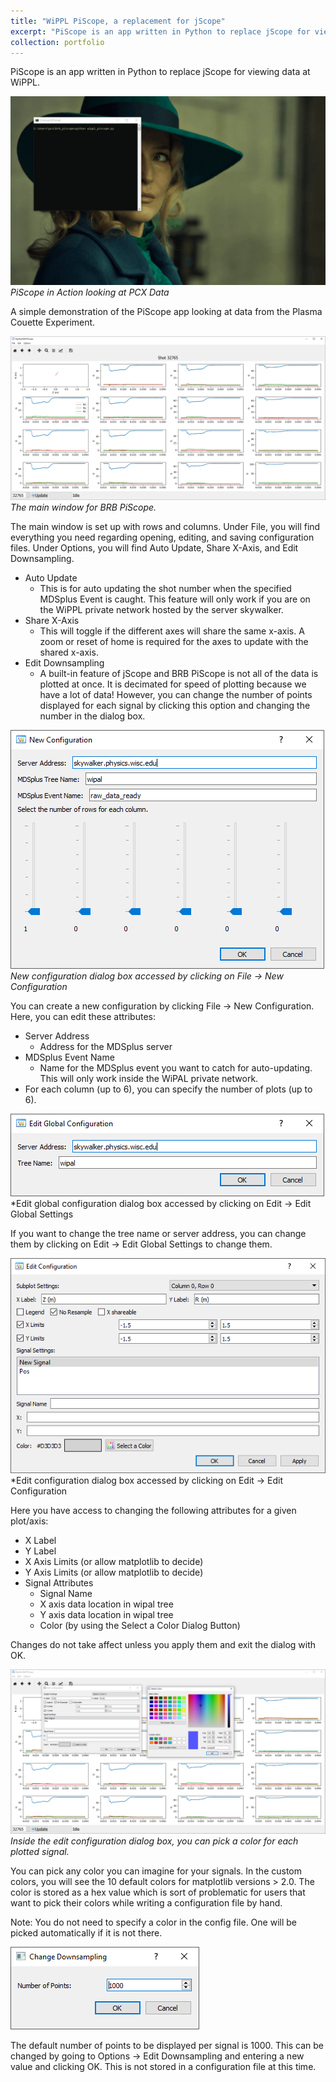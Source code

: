 ```yaml
---
title: "WiPPL PiScope, a replacement for jScope"
excerpt: "PiScope is an app written in Python to replace jScope for viewing data at WiPPL.<br/><img src='/images/piscope_animation.gif'>"
collection: portfolio
---
```


PiScope is an app written in Python to replace jScope for viewing data at WiPPL. 

![Main Window Gif](/images/piscope_animation.gif)*PiScope in Action looking at PCX Data*

A simple demonstration of the PiScope app looking at data from the Plasma Couette Experiment.

![Main Window](/images/main_window.png)*The main window for BRB PiScope.*

The main window is set up with rows and columns. Under File, you will find everything you need regarding opening, editing, and saving
configuration files.  Under Options, you will find Auto Update, Share X-Axis, and Edit Downsampling.

- Auto Update
    - This is for auto updating the shot number when the specified MDSplus Event is caught.  This feature will only
    work if you are on the WiPPL private network hosted by the server skywalker.
- Share X-Axis
    - This will toggle if the different axes will share the same x-axis.  A zoom or reset of home is required for the
    axes to update with the shared x-axis.
- Edit Downsampling
    - A built-in feature of jScope and BRB PiScope is not all of the data is plotted at once.  It is decimated for
    speed of plotting because we have a lot of data!  However, you can change the number of points displayed for each
    signal by clicking this option and changing the number in the dialog box.


![New Configuration Window](/images/new_configuration.png)*New configuration dialog box
accessed by clicking on File -> New Configuration*

You can create a new configuration by clicking File -> New Configuration.  Here, you can edit these attributes:

- Server Address
    - Address for the MDSplus server
- MDSplus Event Name
    - Name for the MDSplus event you want to catch for auto-updating.  This will only work inside the WiPAL private
    network.
- For each column (up to 6), you can specify the number of plots (up to 6).

![Edit Global Configuration Window](/images/edit_global_configuration.png)*Edit global configuration dialog box
accessed by clicking on Edit -> Edit Global Settings

If you want to change the tree name or server address, you can change them by clicking on Edit -> Edit Global Settings
to change them.

![Edit Configuration Window](/images/edit_configuration.png)*Edit configuration dialog box
accessed by clicking on Edit -> Edit Configuration

Here you have access to changing the following attributes for a given plot/axis:

- X Label
- Y Label
- X Axis Limits (or allow matplotlib to decide)
- Y Axis Limits (or allow matplotlib to decide)
- Signal Attributes
    - Signal Name
    - X axis data location in wipal tree
    - Y axis data location in wipal tree
    - Color (by using the Select a Color Dialog Button)

Changes do not take affect unless you apply them and exit the dialog with OK.

![Picking a Color for a Signal](/images/pick_color_edit_configuration.png)*Inside the edit
configuration dialog box, you can pick a color for each plotted signal.*

You can pick any color you can imagine for your signals.  In the custom colors, you will see the 10 default colors
for matplotlib versions > 2.0.  The color is stored as a hex value which is sort of problematic for users that want to
pick their colors while writing a configuration file by hand.

Note: You do not need to specify a color in the config file.  One will be picked automatically if it is not there.

![Edit Downsampling Number of Points](/images/edit_downsampling.png)

The default number of points to be displayed per signal is 1000.  This can be changed by going to Options ->
Edit Downsampling and entering a new value and clicking OK.  This is not stored in a configuration file at this time.

